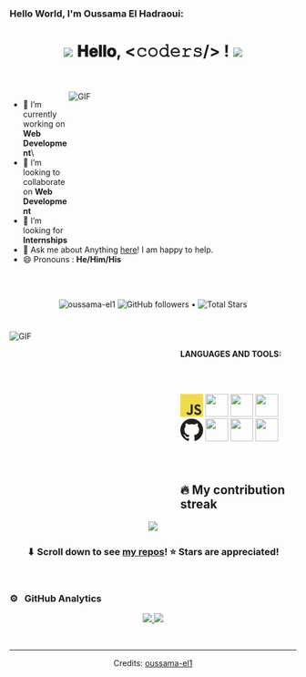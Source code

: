 ### Hello World, I'm Oussama El Hadraoui:

<h1 align="center">
  <a target="_blank">
    <img src="https://github.com/JayantGoel001/JayantGoel001/blob/master/GIF/Earth.gif" width="24px" style="max-width:100%;">
  </a>
  𝐇𝐞𝐥𝐥𝐨, &lt;𝚌𝚘𝚍𝚎𝚛𝚜/&gt; !
  <a target="_blank">
    <img src="https://github.com/JayantGoel001/JayantGoel001/blob/master/GIF/Hi.gif" width="40px" />
  </a>
</h1>

<br/>
<br/>
<a target="_blank">
  <img align="right" height="250" width="400" alt="GIF" src="https://github.com/JayantGoel001/JayantGoel001/blob/master/GIF/code.gif">
</a>

- 🔭 I’m currently working on **Web Development**\
- 👯 I’m looking to collaborate on **Web Development**
- 🤔 I’m looking for **Internships**
- 💬 Ask me about Anything [here](https://github.com/oussama-el1/oussama-el1/issues/1)! I am happy to help.
- 😄 Pronouns : **He/Him/His**

<br/>
<br/>

<p align="center">  
  <img src="https://komarev.com/ghpvc/?username=oussama-el1" alt="oussama-el1" />
  <img alt="GitHub followers" src="https://img.shields.io/github/followers/oussama-el1?label=Followers&style=social"> •   
  <img src="https://img.shields.io/github/stars/oussama-el1?label=Stars" alt="Total Stars">
</p>

#

<a target="_blank"><img align="left" height="300" width="300" alt="GIF" src="https://github.com/JayantGoel001/JayantGoel001/blob/master/GIF/github.gif"></a>
<br/>

**LANGUAGES AND TOOLS:**

<br/>
<br/>

<code><img height="40" width="40" src="https://raw.githubusercontent.com/github/explore/80688e429a7d4ef2fca1e82350fe8e3517d3494d/topics/javascript/javascript.png"></code>
<code><img height="40" width="40" src="https://uxwing.com/wp-content/themes/uxwing/download/brands-and-social-media/flask-logo-icon.png"></code>
<code><img height="40" width="40" src="https://w7.pngwing.com/pngs/891/677/png-transparent-python-logos-and-brands-line-filled-icon.png"></code>
<code><img height="40" width="40" src="https://upload.wikimedia.org/wikipedia/commons/thumb/3/3f/Git_icon.svg/1024px-Git_icon.svg.png"></code>
<code><img height="40" width="40" src="https://raw.githubusercontent.com/github/explore/80688e429a7d4ef2fca1e82350fe8e3517d3494d/topics/github-api/github-api.png"></code>
<code><img height="40" width="40" src="https://cdn.worldvectorlogo.com/logos/nodejs-icon.svg"></code>
<code><img height="40" width="40" src="https://upload.wikimedia.org/wikipedia/commons/a/ab/Linux_Logo_in_Linux_Libertine_Font.svg"></code>
<code><img height="40" width="40" src="https://cdn.iconscout.com/icon/free/png-512/mongodb-3-1175138.png"></code>

<br/>

#

## 🔥 My contribution streak

<p align="center">
  <a href="https://github.com/oussama-el1/github-readme-streak-stats">
    <img src="https://github-readme-streak-stats.herokuapp.com/?user=oussama-el1#version3"/>
  </a>
</p>

<h3 align="center">⬇ Scroll down to see <a href="https://github.com/oussama-el1?tab=repositories">my repos</a>! ⭐ Stars are appreciated!</h3>

<br/>

### ⚙️ &nbsp; GitHub Analytics

<p align="center">
<a href="https://github.com/oussama-el1">
  <img height="180em" src="https://github-readme-stats-eight-theta.vercel.app/api?username=oussama-el1&show_icons=true&theme=vue-light&include_all_commits=true&count_private=true" />
  <img height="180em" src="https://github-readme-stats-eight-theta.vercel.app/api/top-langs/?username=oussama-el1&layout=compact&exclude_lang=java+r&theme=vue-light" />
</a>
</p>

<div align="center">

<br/>

---

Credits: [oussama-el1](https://github.com/oussama-el1)
